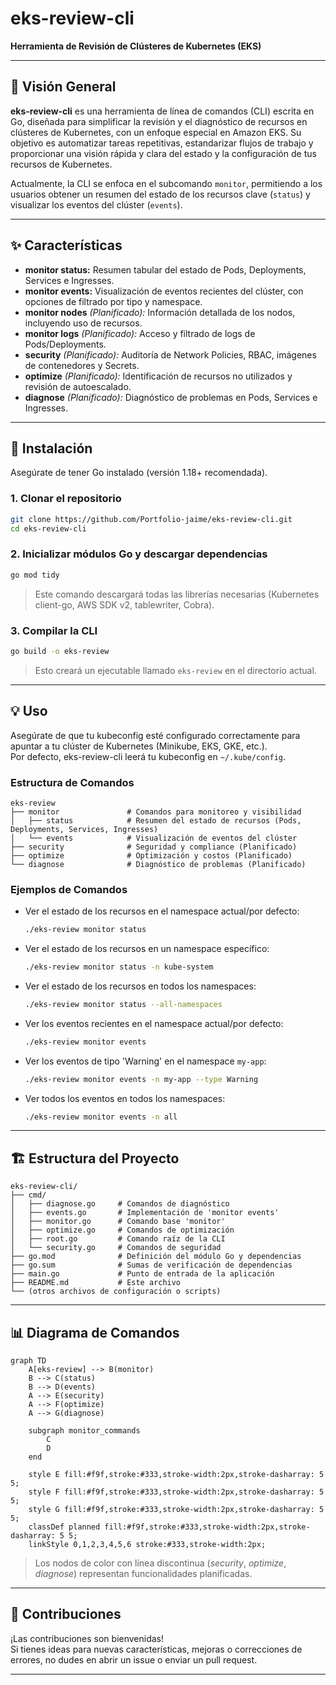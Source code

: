 # eks-review-cli

**Herramienta de Revisión de Clústeres de Kubernetes (EKS)**

---

## 📖 Visión General

**eks-review-cli** es una herramienta de línea de comandos (CLI) escrita en Go, diseñada para simplificar la revisión y el diagnóstico de recursos en clústeres de Kubernetes, con un enfoque especial en Amazon EKS. Su objetivo es automatizar tareas repetitivas, estandarizar flujos de trabajo y proporcionar una visión rápida y clara del estado y la configuración de tus recursos de Kubernetes.

Actualmente, la CLI se enfoca en el subcomando `monitor`, permitiendo a los usuarios obtener un resumen del estado de los recursos clave (`status`) y visualizar los eventos del clúster (`events`).

---

## ✨ Características

- **monitor status:** Resumen tabular del estado de Pods, Deployments, Services e Ingresses.
- **monitor events:** Visualización de eventos recientes del clúster, con opciones de filtrado por tipo y namespace.
- **monitor nodes** *(Planificado):* Información detallada de los nodos, incluyendo uso de recursos.
- **monitor logs** *(Planificado):* Acceso y filtrado de logs de Pods/Deployments.
- **security** *(Planificado):* Auditoría de Network Policies, RBAC, imágenes de contenedores y Secrets.
- **optimize** *(Planificado):* Identificación de recursos no utilizados y revisión de autoescalado.
- **diagnose** *(Planificado):* Diagnóstico de problemas en Pods, Services e Ingresses.

---

## 🚀 Instalación

Asegúrate de tener Go instalado (versión 1.18+ recomendada).

### 1. Clonar el repositorio

```bash
git clone https://github.com/Portfolio-jaime/eks-review-cli.git
cd eks-review-cli
```

### 2. Inicializar módulos Go y descargar dependencias

```bash
go mod tidy
```
> Este comando descargará todas las librerías necesarias (Kubernetes client-go, AWS SDK v2, tablewriter, Cobra).

### 3. Compilar la CLI

```bash
go build -o eks-review
```
> Esto creará un ejecutable llamado `eks-review` en el directorio actual.

---

## 💡 Uso

Asegúrate de que tu kubeconfig esté configurado correctamente para apuntar a tu clúster de Kubernetes (Minikube, EKS, GKE, etc.).  
Por defecto, eks-review-cli leerá tu kubeconfig en `~/.kube/config`.

### **Estructura de Comandos**

```
eks-review
├── monitor               # Comandos para monitoreo y visibilidad
│   ├── status            # Resumen del estado de recursos (Pods, Deployments, Services, Ingresses)
│   └── events            # Visualización de eventos del clúster
├── security              # Seguridad y compliance (Planificado)
├── optimize              # Optimización y costos (Planificado)
└── diagnose              # Diagnóstico de problemas (Planificado)
```

### **Ejemplos de Comandos**

- Ver el estado de los recursos en el namespace actual/por defecto:
  ```bash
  ./eks-review monitor status
  ```

- Ver el estado de los recursos en un namespace específico:
  ```bash
  ./eks-review monitor status -n kube-system
  ```

- Ver el estado de los recursos en todos los namespaces:
  ```bash
  ./eks-review monitor status --all-namespaces
  ```

- Ver los eventos recientes en el namespace actual/por defecto:
  ```bash
  ./eks-review monitor events
  ```

- Ver los eventos de tipo 'Warning' en el namespace `my-app`:
  ```bash
  ./eks-review monitor events -n my-app --type Warning
  ```

- Ver todos los eventos en todos los namespaces:
  ```bash
  ./eks-review monitor events -n all
  ```

---

## 🏗️ Estructura del Proyecto

```
eks-review-cli/
├── cmd/
│   ├── diagnose.go     # Comandos de diagnóstico
│   ├── events.go       # Implementación de 'monitor events'
│   ├── monitor.go      # Comando base 'monitor'
│   ├── optimize.go     # Comandos de optimización
│   ├── root.go         # Comando raíz de la CLI
│   └── security.go     # Comandos de seguridad
├── go.mod              # Definición del módulo Go y dependencias
├── go.sum              # Sumas de verificación de dependencias
├── main.go             # Punto de entrada de la aplicación
├── README.md           # Este archivo
└── (otros archivos de configuración o scripts)
```

---

## 📊 Diagrama de Comandos

```mermaid
graph TD
    A[eks-review] --> B(monitor)
    B --> C(status)
    B --> D(events)
    A --> E(security)
    A --> F(optimize)
    A --> G(diagnose)

    subgraph monitor_commands
        C
        D
    end

    style E fill:#f9f,stroke:#333,stroke-width:2px,stroke-dasharray: 5 5;
    style F fill:#f9f,stroke:#333,stroke-width:2px,stroke-dasharray: 5 5;
    style G fill:#f9f,stroke:#333,stroke-width:2px,stroke-dasharray: 5 5;
    classDef planned fill:#f9f,stroke:#333,stroke-width:2px,stroke-dasharray: 5 5;
    linkStyle 0,1,2,3,4,5,6 stroke:#333,stroke-width:2px;
```
> Los nodos de color con línea discontinua (*security*, *optimize*, *diagnose*) representan funcionalidades planificadas.

---

## 🤝 Contribuciones

¡Las contribuciones son bienvenidas!  
Si tienes ideas para nuevas características, mejoras o correcciones de errores, no dudes en abrir un issue o enviar un pull request.

---